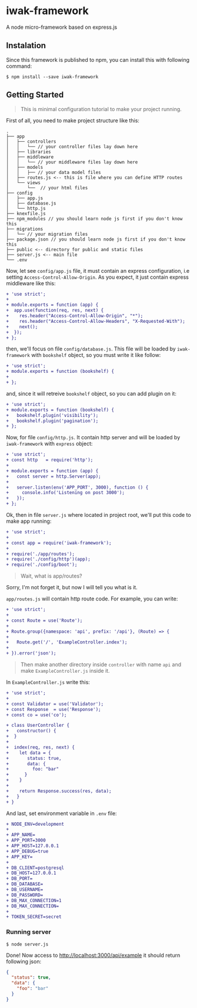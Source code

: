 # iwak-framework
A node micro-framework based on express.js


## Instalation

Since this framework is published to npm, you can install this with following command:

```shell
$ npm install --save iwak-framework
```

## Getting Started

> This is minimal configuration tutorial to make your project running.

First of all, you need to make project structure like this:

```
.
├── app
│   ├── controllers
│   │   └── // your controller files lay down here
│   ├── libraries
│   ├── middleware
│   │   └── // your middleware files lay down here
│   ├── models
│   │   ├── // your data model files
│   ├── routes.js <-- this is file where you can define HTTP routes
│   └── views
│       └──  // your html files
├── config
│   ├── app.js 
│   ├── database.js
│   └── http.js
├── knexfile.js
├── npm_modules // you should learn node js first if you don't know this
├── migrations
│   └── // your migration files
├── package.json // you should learn node js first if you don't know this
├── public <-- directory for public and static files
├── server.js <-- main file
└── .env
```

Now, let see `config/app.js` file, it must contain an express configuration, i.e setting `Access-Control-Allow-Origin`. As you expect, it just contain express middleware like this:

```diff
+ 'use strict';
+
+ module.exports = function (app) {
+  app.use(function(req, res, next) {
+    res.header("Access-Control-Allow-Origin", "*");
+    res.header("Access-Control-Allow-Headers", "X-Requested-With");
+    next();
+  });
+ };
```

then, we'll focus on file `config/database.js`. This file will be loaded by `iwak-framework` with `bookshelf` object, so you must write it like follow:

```diff
+ 'use strict';
+ module.exports = function (bookshelf) {
+
+ };
```

and, since it will retreive `bookshelf` object, so you can add plugin on it:

```diff
+ 'use strict';
+ module.exports = function (bookshelf) {
+   bookshelf.plugin('visibility');
+   bookshelf.plugin('pagination');
+ };
```

Now, for file `config/http.js`. It contain http server and will be loaded by `iwak-framework` with `express` object:

```diff
+ 'use strict';
+ const http   = require('http');
+ 
+ module.exports = function (app) {
+   const server = http.Server(app);
+ 
+   server.listen(env('APP_PORT', 3000), function () {
+     console.info('Listening on post 3000');
+   });
+ };
```

Ok, then in file `server.js` where located in project root, we'll put this code to make app running:

```diff
+ 'use strict';
+
+ const app = require('iwak-framework');
+
+ require('./app/routes');
+ require('./config/http')(app);
+ require('./config/boot');
```

> Wait, what is app/routes?

Sorry, I'm not forget it, but now I will tell you what is it.

`app/routes.js` will contain http route code. For example, you can write:

```diff
+ 'use strict';
+
+ const Route = use('Route');
+
+ Route.group({namespace: 'api', prefix: '/api'}, (Route) => {
+
+   Route.get('/', 'ExampleController.index');
+
+ }).error('json');

```

> Then make another directory inside `controller` with name `api` and make `ExampleController.js` inside it.

In `ExampleController.js` write this:

```diff
+ 'use strict';
+
+ const Validator = use('Validator');
+ const Response  = use('Response');
+ const co = use('co');

+ class UserController {
+   constructor() {
+  }
+
+  index(req, res, next) {
+    let data = {
+       status: true,
+       data: {
+         foo: "bar"
+      }
+    }
+
+    return Response.success(res, data);
+   }
+ }
```

And last, set environment variable in `.env` file:

```diff
+ NODE_ENV=development
+ 
+ APP_NAME=
+ APP_PORT=3000
+ APP_HOST=127.0.0.1
+ APP_DEBUG=true
+ APP_KEY=
+ 
+ DB_CLIENT=postgresql
+ DB_HOST=127.0.0.1
+ DB_PORT=
+ DB_DATABASE=
+ DB_USERNAME=
+ DB_PASSWORD=
+ DB_MAX_CONNECTION=1
+ DB_MAX_CONNECTION=
+ 
+ TOKEN_SECRET=secret
```

### Running server

```shell
$ node server.js
```

Done! Now access to [http://localhost:3000/api/example](http://localhost:3000/api/example) it should return following json:

```json
{
  "status": true,
  "data": {
    "foo": "bar"
  }
}
```

